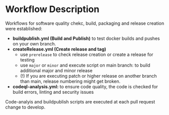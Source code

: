 # Workflow Description

Workflows for software quality chekc, build, packaging and release creation were established:

* **buildpublish.yml (Build and Publish)** to test docker builds and pushes on your own branch.
* **createRelease.yml (Create release and tag)**
    * use `prerelease` to check release creation or create a release for testing
    * use `major` or `minor` and execute script on main branch: to build additional major and minor release
    * (!) If you are executing patch or higher release on another branch than main, release numbering might get broken.
* **codeql-analysis.yml:** to ensure code quality, the code is checked for build errors, linting and security issues

Code-analyis and buildpublish scripts are executed at each pull request change to develop.
